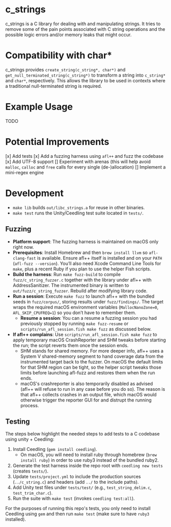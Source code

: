 # c_strings

c_strings is a C library for dealing with and manipulating strings. It tries to remove some of the pain points associated with C string operations and the possible logic errors and/or memory leaks that might occur.

# Compatibility with char*

c_strings provides `create_string(c_string*, char*)` and `get_null_terminated_string(c_string*)` to transform a string into `c_string*` and `char*`, respectively. This allows the library to be used in contexts where a traditional null-terminated string is required.

# Example Usage

TODO

# Potential Improvements

[x] Add tests
[x] Add a fuzzing harness using `afl++` and fuzz the codebase
[x] Add UTF-8 support
[] Experiment with arenas (this will help avoid `malloc`, `calloc` and `free` calls for every single (de-)allocation)
[] Implement a mini-regex engine

# Development

- `make lib` builds `out/libc_strings.a` for reuse in other binaries.
- `make test` runs the Unity/Ceedling test suite located in `tests/`.

## Fuzzing

- **Platform support**: The fuzzing harness is maintained on macOS only right now.
- **Prerequisites**: Install Homebrew and then `brew install llvm` so `afl-clang-fast` is available. Ensure afl++ itself is installed and on your `PATH` (`afl-fuzz --version`). You’ll also need Xcode Command Line Tools for `make`, plus a recent Ruby if you plan to use the helper Fish scripts.
- **Build the harness**: Run `make fuzz-build` to compile `fuzz/c_string_fuzzer.c` together with the library under afl++ with AddressSanitizer. The instrumented binary is written to `out/fuzz/c_string_fuzzer`. Rebuild after modifying library code.
- **Run a session**: Execute `make fuzz` to launch afl++ with the bundled seeds in `fuzz/corpus/`, storing results under `fuzz/findings/`. The target wraps the required macOS environment variables (`MallocNanoZone=0`, `AFL_SKIP_CPUFREQ=1`) so you don’t have to remember them.
    - **Resume a session**: You can a resume a fuzzing session you had previously stopped by running `make fuzz-resume` or `scripts/run_afl_session.fish make fuzz` as discussed below.
- **If afl++ complains**: Use `scripts/run_afl_session.fish make fuzz` to apply temporary macOS CrashReporter and SHM tweaks before starting the run; the script reverts them once the session ends.
    - SHM stands for shared memory. For more deeper info, afl++ uses a System V shared-memory segment to hand coverage data from the instrumented target back to the fuzzer. On macOS the default limits for that SHM region can be tight, so the helper script tweaks those limits before launching afl-fuzz and restores them when the run ends.
    - macOS's crashreporter is also temporarily disabled as advised (afl++ will refuse to run in any case before you do so). The reason is that afl++ collects crashes in an output file, which macOS would otherwise trigger the reporter GUI for and distrupt the running process.

## Testing

The steps below highlight the needed steps to add tests to a C codebase using unity + Ceedling:
1. Install Ceedling (`gem install ceedling`).
    * On macOS, you will need to install ruby through homebrew (`brew install ruby`) in order to use ruby3 instead of the bundled ruby2.
2. Generate the test harness inside the repo root with `ceedling new tests` (creates `tests/`).
3. Update `tests/project.yml` to include the production sources (`../c_string.c`) and headers (add `../` to the include paths).
4. Add Unity test files under `tests/test/` (e.g., `test_string_delim.c`, `test_trim_char.c`).
5. Run the suite with `make test` (invokes `ceedling test:all`).

For the purposes of running this repo's tests, you only need to install Ceedling using `gem` and then run `make test` (make sure to have `ruby3` installed).
